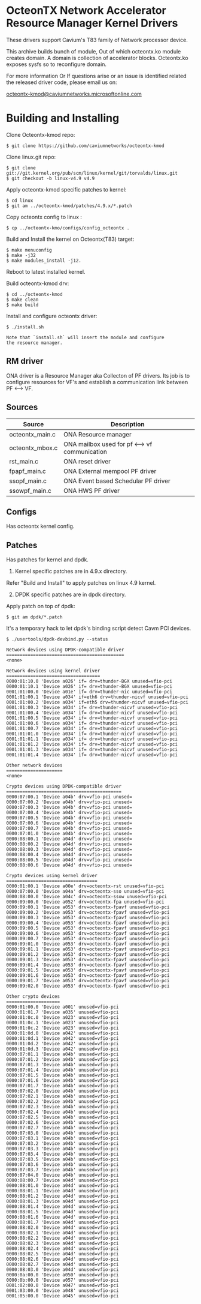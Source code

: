 # OcteonTX Network Accelerator Resource Manager Kernel Drivers

These drivers support Cavium's T83 family of Network processor device.

This archive builds bunch of module, Out of which octeontx.ko module creates
domain. A domain is collection of accelerator blocks. Octeontx.ko exposes
sysfs so to reconfigure domain.

For more information Or If questions arise or an issue is identified related
the released driver code, please email us on:

octeontx-kmod@caviumnetworks.microsoftonline.com

# Building and Installing

Clone Octeontx-kmod repo:

	$ git clone https://github.com/caviumnetworks/octeontx-kmod

Clone linux.git repo:

	$ git clone git://git.kernel.org/pub/scm/linux/kernel/git/torvalds/linux.git
	$ git checkout -b linux-v4.9 v4.9

Apply octeontx-kmod specific patches to kernel:

	$ cd linux
	$ git am ../octeontx-kmod/patches/4.9.x/*.patch

Copy octeontx config to linux :

	$ cp ../octeontx-kmo/configs/config_octeontx .

Build and Install the kernel on Octeontx(T83) target:

	$ make menuconfig
	$ make -j32
	$ make modules_install -j12.

Reboot to latest installed kernel.

Build octeontx-kmod drv:

	$ cd ../octeontx-kmod
	$ make clean
	$ make build

Install and configure octeontx driver:

	$ ./install.sh

	Note that `install.sh` will insert the module and configure
	the resource manager.

## RM driver

ONA driver is a Resource Manager aka Collecton of PF drivers. Its job is to
configure resources for VF's and establish a communication link between
PF <--> VF.

## Sources

| Source              | Description                                           |
| ------------------- | ----------------------------------------------------- |
| octeontx_main.c     | ONA Resource manager				      |
| octeontx_mbox.c     | ONA mailbox used for pf <--> vf communication         |
| rst_main.c	      | ONA reset driver                                      |
| fpapf_main.c        | ONA External mempool PF driver                        |
| ssopf_main.c        | ONA Event based Schedular PF driver                   |
| ssowpf_main.c       | ONA HWS PF driver				      |

## Configs

Has octeontx kernel config.

## Patches

Has patches for kernel and dpdk.

1. Kernel specific patches are in 4.9.x directory.

Refer "Build and Install" to apply patches on linux 4.9 kernel.

2. DPDK specific patches are in dpdk directory.

Apply patch on top of dpdk:

	$ git am dpdk/*.patch

It's a temporary hack to let dpdk's binding script detect Cavm PCI devices.

	$ ./usertools/dpdk-devbind.py --status

	Network devices using DPDK-compatible driver
	============================================
	<none>

	Network devices using kernel driver
	===================================
	0000:01:10.0 'Device a026' if= drv=thunder-BGX unused=vfio-pci 
	0000:01:10.1 'Device a026' if= drv=thunder-BGX unused=vfio-pci 
	0001:01:00.0 'Device a01e' if= drv=thunder-nic unused=vfio-pci 
	0001:01:00.1 'Device a034' if=eth6 drv=thunder-nicvf unused=vfio-pci 
	0001:01:00.2 'Device a034' if=eth5 drv=thunder-nicvf unused=vfio-pci 
	0001:01:00.3 'Device a034' if= drv=thunder-nicvf unused=vfio-pci 
	0001:01:00.4 'Device a034' if= drv=thunder-nicvf unused=vfio-pci 
	0001:01:00.5 'Device a034' if= drv=thunder-nicvf unused=vfio-pci 
	0001:01:00.6 'Device a034' if= drv=thunder-nicvf unused=vfio-pci 
	0001:01:00.7 'Device a034' if= drv=thunder-nicvf unused=vfio-pci 
	0001:01:01.0 'Device a034' if= drv=thunder-nicvf unused=vfio-pci 
	0001:01:01.1 'Device a034' if= drv=thunder-nicvf unused=vfio-pci 
	0001:01:01.2 'Device a034' if= drv=thunder-nicvf unused=vfio-pci 
	0001:01:01.3 'Device a034' if= drv=thunder-nicvf unused=vfio-pci 
	0001:01:01.4 'Device a034' if= drv=thunder-nicvf unused=vfio-pci 

	Other network devices
	=====================
	<none>

	Crypto devices using DPDK-compatible driver
	===========================================
	0000:07:00.1 'Device a04b' drv=vfio-pci unused=
	0000:07:00.2 'Device a04b' drv=vfio-pci unused=
	0000:07:00.3 'Device a04b' drv=vfio-pci unused=
	0000:07:00.4 'Device a04b' drv=vfio-pci unused=
	0000:07:00.5 'Device a04b' drv=vfio-pci unused=
	0000:07:00.6 'Device a04b' drv=vfio-pci unused=
	0000:07:00.7 'Device a04b' drv=vfio-pci unused=
	0000:07:01.0 'Device a04b' drv=vfio-pci unused=
	0000:08:00.1 'Device a04d' drv=vfio-pci unused=
	0000:08:00.2 'Device a04d' drv=vfio-pci unused=
	0000:08:00.3 'Device a04d' drv=vfio-pci unused=
	0000:08:00.4 'Device a04d' drv=vfio-pci unused=
	0000:08:00.5 'Device a04d' drv=vfio-pci unused=
	0000:08:00.6 'Device a04d' drv=vfio-pci unused=

	Crypto devices using kernel driver
	==================================
	0000:01:00.1 'Device a00e' drv=octeontx-rst unused=vfio-pci
	0000:07:00.0 'Device a04a' drv=octeontx-sso unused=vfio-pci
	0000:08:00.0 'Device a04c' drv=octeontx-ssow unused=vfio-pci
	0000:09:00.0 'Device a052' drv=octeontx-fpa unused=vfio-pci
	0000:09:00.1 'Device a053' drv=octeontx-fpavf unused=vfio-pci
	0000:09:00.2 'Device a053' drv=octeontx-fpavf unused=vfio-pci
	0000:09:00.3 'Device a053' drv=octeontx-fpavf unused=vfio-pci
	0000:09:00.4 'Device a053' drv=octeontx-fpavf unused=vfio-pci
	0000:09:00.5 'Device a053' drv=octeontx-fpavf unused=vfio-pci
	0000:09:00.6 'Device a053' drv=octeontx-fpavf unused=vfio-pci
	0000:09:00.7 'Device a053' drv=octeontx-fpavf unused=vfio-pci
	0000:09:01.0 'Device a053' drv=octeontx-fpavf unused=vfio-pci
	0000:09:01.1 'Device a053' drv=octeontx-fpavf unused=vfio-pci
	0000:09:01.2 'Device a053' drv=octeontx-fpavf unused=vfio-pci
	0000:09:01.3 'Device a053' drv=octeontx-fpavf unused=vfio-pci
	0000:09:01.4 'Device a053' drv=octeontx-fpavf unused=vfio-pci
	0000:09:01.5 'Device a053' drv=octeontx-fpavf unused=vfio-pci
	0000:09:01.6 'Device a053' drv=octeontx-fpavf unused=vfio-pci
	0000:09:01.7 'Device a053' drv=octeontx-fpavf unused=vfio-pci
	0000:09:02.0 'Device a053' drv=octeontx-fpavf unused=vfio-pci

	Other crypto devices
	====================
	0000:01:00.0 'Device a001' unused=vfio-pci
	0000:01:01.7 'Device a035' unused=vfio-pci
	0000:01:0c.0 'Device a023' unused=vfio-pci
	0000:01:0c.1 'Device a023' unused=vfio-pci
	0000:01:0c.2 'Device a023' unused=vfio-pci
	0000:01:0d.0 'Device a042' unused=vfio-pci
	0000:01:0d.1 'Device a042' unused=vfio-pci
	0000:01:0d.2 'Device a042' unused=vfio-pci
	0000:01:0d.3 'Device a042' unused=vfio-pci
	0000:07:01.1 'Device a04b' unused=vfio-pci
	0000:07:01.2 'Device a04b' unused=vfio-pci
	0000:07:01.3 'Device a04b' unused=vfio-pci
	0000:07:01.4 'Device a04b' unused=vfio-pci
	0000:07:01.5 'Device a04b' unused=vfio-pci
	0000:07:01.6 'Device a04b' unused=vfio-pci
	0000:07:01.7 'Device a04b' unused=vfio-pci
	0000:07:02.0 'Device a04b' unused=vfio-pci
	0000:07:02.1 'Device a04b' unused=vfio-pci
	0000:07:02.2 'Device a04b' unused=vfio-pci
	0000:07:02.3 'Device a04b' unused=vfio-pci
	0000:07:02.4 'Device a04b' unused=vfio-pci
	0000:07:02.5 'Device a04b' unused=vfio-pci
	0000:07:02.6 'Device a04b' unused=vfio-pci
	0000:07:02.7 'Device a04b' unused=vfio-pci
	0000:07:03.0 'Device a04b' unused=vfio-pci
	0000:07:03.1 'Device a04b' unused=vfio-pci
	0000:07:03.2 'Device a04b' unused=vfio-pci
	0000:07:03.3 'Device a04b' unused=vfio-pci
	0000:07:03.4 'Device a04b' unused=vfio-pci
	0000:07:03.5 'Device a04b' unused=vfio-pci
	0000:07:03.6 'Device a04b' unused=vfio-pci
	0000:07:03.7 'Device a04b' unused=vfio-pci
	0000:07:04.0 'Device a04b' unused=vfio-pci
	0000:08:00.7 'Device a04d' unused=vfio-pci
	0000:08:01.0 'Device a04d' unused=vfio-pci
	0000:08:01.1 'Device a04d' unused=vfio-pci
	0000:08:01.2 'Device a04d' unused=vfio-pci
	0000:08:01.3 'Device a04d' unused=vfio-pci
	0000:08:01.4 'Device a04d' unused=vfio-pci
	0000:08:01.5 'Device a04d' unused=vfio-pci
	0000:08:01.6 'Device a04d' unused=vfio-pci
	0000:08:01.7 'Device a04d' unused=vfio-pci
	0000:08:02.0 'Device a04d' unused=vfio-pci
	0000:08:02.1 'Device a04d' unused=vfio-pci
	0000:08:02.2 'Device a04d' unused=vfio-pci
	0000:08:02.3 'Device a04d' unused=vfio-pci
	0000:08:02.4 'Device a04d' unused=vfio-pci
	0000:08:02.5 'Device a04d' unused=vfio-pci
	0000:08:02.6 'Device a04d' unused=vfio-pci
	0000:08:02.7 'Device a04d' unused=vfio-pci
	0000:08:03.0 'Device a04d' unused=vfio-pci
	0000:0a:00.0 'Device a050' unused=vfio-pci
	0000:0b:00.0 'Device a057' unused=vfio-pci
	0001:02:00.0 'Device a047' unused=vfio-pci
	0001:03:00.0 'Device a048' unused=vfio-pci
	0001:05:00.0 'Device a045' unused=vfio-pci

